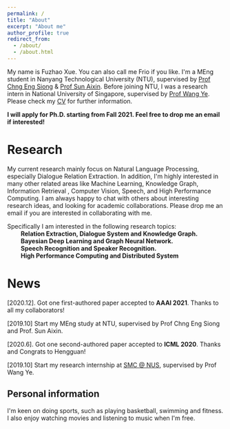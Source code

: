 ```yaml
---
permalink: /
title: "About"
excerpt: "About me"
author_profile: true
redirect_from: 
  - /about/
  - /about.html
---
```


My name is Fuzhao Xue. You can also call me Frio if you like. I'm a MEng student in Nanyang Technological University (NTU), supervised by [Prof Chng Eng Siong](https://www3.ntu.edu.sg/home/aseschng/default.html/) & [Prof Sun Aixin](https://personal.ntu.edu.sg/axsun/). Before joining NTU, I was a research intern in National University of Singapore, supervised by [Prof Wang Ye](https://smcnus.comp.nus.edu.sg/). Please check my [CV](/cv.pdf) for further information.

**I will apply for Ph.D. starting from Fall 2021. Feel free to drop me an email if interested!**

Research
======
My current research mainly focus on Natural Language Processing, especially Dialogue Relation Extraction. In addition, I'm highly interested in many other related areas like Machine Learning, Knowledge Graph, Information Retrieval , Computer Vision, Speech, and High Performance Computing. I am always happy to chat with others about interesting research ideas, and looking for academic collaborations. Please drop me an email if you are interested in collaborating with me.  

Specifically I am interested in the following research topics:  
&nbsp;&nbsp;&nbsp;&nbsp;&nbsp;&nbsp;&nbsp;&nbsp;**Relation Extraction, Dialogue System and Knowledge Graph.**  
&nbsp;&nbsp;&nbsp;&nbsp;&nbsp;&nbsp;&nbsp;&nbsp;**Bayesian Deep Learning and Graph Neural Network.**   
&nbsp;&nbsp;&nbsp;&nbsp;&nbsp;&nbsp;&nbsp;&nbsp;**Speech Recognition and Speaker Recognition.**  
&nbsp;&nbsp;&nbsp;&nbsp;&nbsp;&nbsp;&nbsp;&nbsp;**High Performance Computing and Distributed System**  

News
======
\[2020.12]. Got one first-authored paper accepted to **AAAI 2021**. Thanks to all my collaborators!

\[2019.10] Start my MEng study at NTU, supervised by Prof Chng Eng Siong and Prof. Sun Aixin.  

\[2020.6]. Got one second-authored paper accepted to **ICML 2020**. Thanks and Congrats to Hengguan!

\[2019.10] Start my research internship at [SMC @ NUS](https://smcnus.comp.nus.edu.sg/), supervised by Prof Wang Ye.  


Personal information
------
I'm keen on doing sports, such as playing basketball, swimming and fitness. I also enjoy watching movies and listening to music when I'm free.
